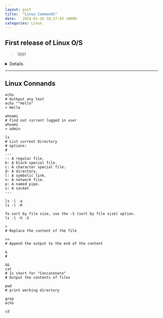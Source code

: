 ```yaml
---
layout: post
title:  "Linux Commands"
date:   2024-01-26 18:27:42 +0000
categories: Linux
---
```


## First release of Linux O/S
> 1991
<Summary>
    <Details>Major Distributions
    
    
    [DisroWatch](https://distrowatch.com/dwres.php?resource=major "Link")
    
</Summary>

---
## Linux Connands

```
echo 
# Outkput any text 
echo ""Hello"
> Hello

whoami
# Find out current logged in user
whoami
> admin

ls
# List current Directory
# options:
#
---
-: A regular file.
b: A block special file.
c: A character special file.
d: A directory.
l: A symbolic link.
n: A network file.
p: A named pipe.
s: A socket
---

ls -l -a
ls -l -R

To sort by file size, use the -S (sort by file size) option.
ls -l -h -S

>  
# Replace the content of the file

>> 
# Append the output to the end of the content 

&
# 

&&
cat
# Is short for "Concatenate" 
# Output the contents of files 

pwd
# print working directory

grep
echo

cd

```

